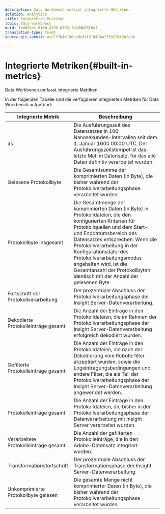 ```yaml
---
description: Data Workbench umfasst integrierte Metriken.
solution: Analytics
title: Integrierte Metriken
topic: Data workbench
uuid: 1e4d91dc-0130-4296-8395-fd2ddb03f6ef
translation-type: tm+mt
source-git-commit: aec1f7b14198cdde91f61d490a235022943bfedb

---
```



# Integrierte Metriken{#built-in-metrics}

Data Workbench umfasst integrierte Metriken.

In der folgenden Tabelle sind die verfügbaren integrierten Metriken für Data Workbench aufgeführt:

| Integrierte Metrik | Beschreibung |
|---|---|
| as | Die Ausführungszeit des Datensatzes in 100 Nanosekunden-Intervallen seit dem 1. Januar 1600 00:00 UTC. Der Ausführungszeitstempel ist das letzte Mal im Datensatz, für das alle Daten definitiv verarbeitet wurden. |
| Gelesene Protokollbyte | Die Gesamtsumme der komprimierten Daten (in Byte), die bisher während der Protokollverarbeitungsphase verarbeitet wurden. |
| Protokollbyte insgesamt | Die Gesamtmenge der komprimierten Daten (in Byte) in Protokolldateien, die den konfigurierten Kriterien für Protokollquellen und dem Start- und Enddatumsbereich des Datensatzes entsprechen. Wenn die Protokollverarbeitung in der Konfigurationsdatei des Protokollverarbeitungsmodus angehalten wird, ist die Gesamtanzahl der Protokollbyten identisch mit der Anzahl der gelesenen Byte. |
| Fortschritt der Protokollverarbeitung | Der prozentuale Abschluss der Protokollverarbeitungsphase der Insight Server-Datenverarbeitung. |
| Dekodierte Protokolleinträge gesamt | Die Anzahl der Einträge in den Protokolldateien, die im Rahmen der Protokollverarbeitungsphase der Insight Server-Datenverarbeitung erfolgreich dekodiert wurden. |
| Gefilterte Protokolleinträge gesamt | Die Anzahl der Einträge in den Protokolldateien, die nach der Dekodierung vom Roboterfilter akzeptiert wurden, sowie die Logeintragungsbedingungen und andere Filter, die als Teil der Protokollverarbeitungsphase der Insight Server-Datenverarbeitung angewendet werden. |
| Protokolleinträge gesamt | Die Anzahl der Einträge in den Protokolldateien, die bisher in der Protokollverarbeitungsphase der Datenverarbeitung mit Insight Server verarbeitet wurden. |
| Verarbeitete Protokolleinträge gesamt | Die Anzahl der gefilterten Protokolleinträge, die in den Adobe-Datensatz integriert wurden. |
| Transformationsfortschritt | Der prozentuale Abschluss der Transformationsphase der Insight Server-Datenverarbeitung. |
| Unkomprimierte Protokollbyte gelesen | Die gesamte Menge nicht komprimierter Daten (in Byte), die bisher während der Protokollverarbeitungsphase verarbeitet wurden. |

